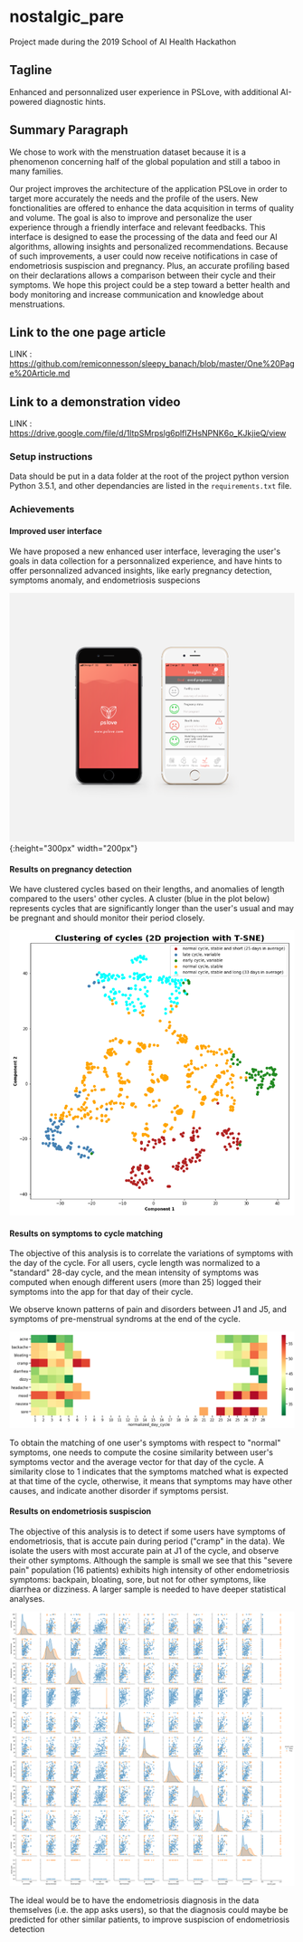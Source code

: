 # nostalgic_pare
Project made during the 2019 School of AI Health Hackathon

## Tagline

Enhanced and personnalized user experience in PSLove, with additional AI-powered diagnostic hints. 

## Summary Paragraph

We chose to work with the menstruation dataset because it is a phenomenon concerning half of the global population and still a taboo in many families. 

Our project improves the architecture of the application PSLove in order to target more accurately the needs and the profile of the users. New fonctionalities are offered to enhance the data acquisition in terms of quality and volume. The goal is also to improve and personalize the user experience through a friendly interface and relevant feedbacks. This interface is designed to ease the processing of the data and feed our AI algorithms, allowing insights and personalized recommendations. Because of such improvements, a user could now receive notifications in case of endometriosis suspiscion and pregnancy. Plus, an accurate profiling based on their declarations allows a comparison between their cycle and their symptoms. We hope this project could be a step toward a better health and body monitoring and increase communication and knowledge about menstruations. 

## Link to the one page article

LINK : https://github.com/remiconnesson/sleepy_banach/blob/master/One%20Page%20Article.md

## Link to a demonstration video

LINK : https://drive.google.com/file/d/1ltpSMrpslg6plflZHsNPNK6o_KJkjieQ/view

### Setup instructions
Data should be put in a data folder at the root of the project
python version Python 3.5.1, and other dependancies are listed in the ```requirements.txt``` file.

### Achievements
#### Improved user interface
We have proposed a new enhanced user interface, leveraging the user's goals in data collection for a personnalized experience, and have hints to offer personnalized advanced insights, like early pregnancy detection, symptoms anomaly, and endometriosis suspecions

![alt text](image/mockup_iphone.png){:height="300px" width="200px"}

#### Results on pregnancy detection
We have clustered cycles based on their lengths, and anomalies of length compared to the users' other cycles. A cluster (blue in the plot below) represents cycles that are significantly longer than the user's usual and may be pregnant and should monitor their period closely.

![alt text](image/cycle_clustering.png)

#### Results on symptoms to cycle matching
The objective of this analysis is to correlate the variations of symptoms with the day of the cycle. For all users, cycle length was normalized to a "standard" 28-day cycle, and the mean intensity of symptoms was computed when enough different users (more than 25) logged their symptoms into the app for that day of their cycle.

We observe known patterns of pain and disorders between J1 and J5, and symptoms of pre-menstrual syndroms at the end of the cycle.

![alt text](image/symptom_cycle_match.png) 

To obtain the matching of one user's symptoms with respect to "normal" symptoms, one needs to compute the cosine similarity between user's symptoms vector and the average vector for that day of the cycle. A similarity close to 1 indicates that the symptoms matched what is expected at that time of the cycle, otherwise, it means that symptoms may have other causes, and indicate another disorder if symptoms persist.

#### Results on endometriosis suspiscion
The objective of this analysis is to detect if some users have symptoms of endometriosis, that is accute pain during period ("cramp" in the data). We isolate the users with most accurate pain at J1 of the cycle, and observe their other symptoms. Although the sample is small we see that this "severe pain" population (16 patients) exhibits high intensity of other endometriosis symptoms: backpain, bloating, sore, but not for other symptoms, like diarrhea or dizziness. A larger sample is needed to have deeper statistical analyses.

![alt text](image/endometriosis.png) 

The ideal would be to have the endometriosis diagnosis in the data themselves (i.e. the app asks users), so that the diagnosis could maybe be predicted for other similar patients, to improve suspiscion of endometriosis detection
